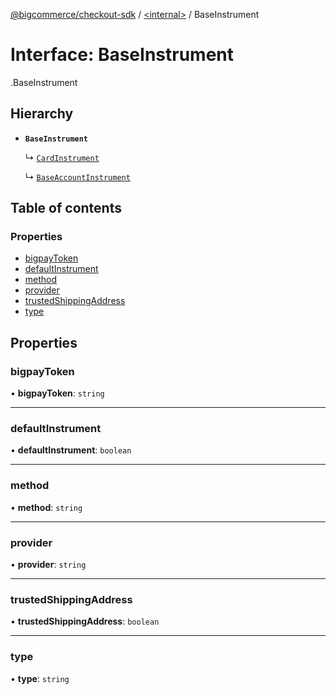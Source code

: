 [@bigcommerce/checkout-sdk](../README.md) / [<internal\>](../modules/internal_.md) / BaseInstrument

# Interface: BaseInstrument

[<internal>](../modules/internal_.md).BaseInstrument

## Hierarchy

- **`BaseInstrument`**

  ↳ [`CardInstrument`](internal_.CardInstrument.md)

  ↳ [`BaseAccountInstrument`](internal_.BaseAccountInstrument.md)

## Table of contents

### Properties

- [bigpayToken](internal_.BaseInstrument.md#bigpaytoken)
- [defaultInstrument](internal_.BaseInstrument.md#defaultinstrument)
- [method](internal_.BaseInstrument.md#method)
- [provider](internal_.BaseInstrument.md#provider)
- [trustedShippingAddress](internal_.BaseInstrument.md#trustedshippingaddress)
- [type](internal_.BaseInstrument.md#type)

## Properties

### bigpayToken

• **bigpayToken**: `string`

___

### defaultInstrument

• **defaultInstrument**: `boolean`

___

### method

• **method**: `string`

___

### provider

• **provider**: `string`

___

### trustedShippingAddress

• **trustedShippingAddress**: `boolean`

___

### type

• **type**: `string`

